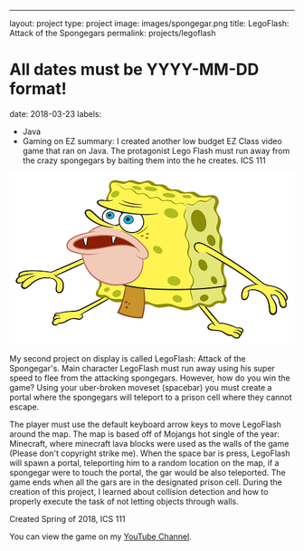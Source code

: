 ---
layout: project
type: project
image: images/spongegar.png
title: LegoFlash: Attack of the Spongegars
permalink: projects/legoflash
# All dates must be YYYY-MM-DD format!
date: 2018-03-23
labels:
  - Java
  - Gaming on EZ
summary: I created another low budget EZ Class video game that ran on Java. The protagonist Lego Flash must run away from the crazy spongegars by baiting them into the he creates. ICS 111

<img class="ui medium right floated rounded image" src="../images/spongegar.png">

My second project on display is called LegoFlash: Attack of the Spongegar's. Main character LegoFlash must run away using his super speed to flee from the attacking spongegars. However, how do you win the game? Using your uber-broken moveset (spacebar) you must create a portal where the spongegars will teleport to a prison cell where they cannot escape. 

The player must use the default keyboard arrow keys to move LegoFlash around the map. The map is based off of Mojangs hot single of the year: Minecraft, where minecraft lava blocks were used as the walls of the game (Please don't copyright strike me). When the space bar is press, LegoFlash will spawn a portal, teleporting him to a random location on the map, if a spongegar were to touch the portal, the gar would be also teleported. The game ends when all the gars are in the designated prison cell. During the creation of this project, I learned about collision detection and how to properly execute the task of not letting objects through walls. 

Created Spring of 2018, ICS 111

You can view the game on my [YouTube Channel](https://www.youtube.com/watch?v=_W_zGYd9qrY).
